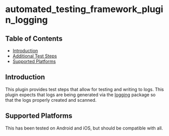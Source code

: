 # automated_testing_framework_plugin_logging

## Table of Contents

* [Introduction](#introduction)
* [Additional Test Steps](https://github.com/peiffer-innovations/automated_testing_framework_plugin_logging/blob/main/documentation/STEPS.md)
* [Supported Platforms](#supported-platforms)


## Introduction

This plugin provides test steps that allow for testing and writing to logs.  This plugin expects that logs are being generated via the [logging](https://pub.dev/packages/logging) package so that the logs properly created and scanned.


## Supported Platforms

This has been tested on Android and iOS, but should be compatible with all.